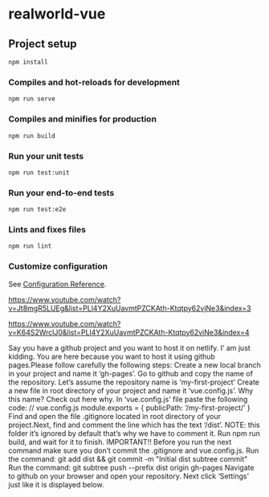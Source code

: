 # realworld-vue

## Project setup
```
npm install
```

### Compiles and hot-reloads for development
```
npm run serve
```

### Compiles and minifies for production
```
npm run build
```

### Run your unit tests
```
npm run test:unit
```

### Run your end-to-end tests
```
npm run test:e2e
```

### Lints and fixes files
```
npm run lint
```

### Customize configuration
See [Configuration Reference](https://cli.vuejs.org/config/).


https://www.youtube.com/watch?v=Jt8mgR5LUEg&list=PLl4Y2XuUavmtPZCKAth-Ktqtpy62vjNe3&index=3

https://www.youtube.com/watch?v=K64S2WrclJ0&list=PLl4Y2XuUavmtPZCKAth-Ktqtpy62vjNe3&index=4

Say you have a github project and you want to host it on netlify. I’ am just kidding. You are here because you want to host it using github pages.Please follow carefully the following steps:
Create a new local branch in your project and name it ‘gh-pages’.
Go to github and copy the name of the repository. Let’s assume the repository name is ‘my-first-project’
Create a new file in root directory of your project and name it ‘vue.config.js’. Why this name? Check out here why.
In ‘vue.config.js’ file paste the following code:
// vue.config.js
module.exports = {
publicPath: ‘/my-first-project/’
}
Find and open the file .gitignore located in root directory of your project.Next, find and comment the line which has the text ‘/dist’.
NOTE: this folder it’s ignored by default that’s why we have to comment it.
Run npm run build, and wait for it to finish.
IMPORTANT!! Before you run the next command make sure you don’t commit the .gitignore and vue.config.js.
Run the command: git add dist && git commit -m "Initial dist subtree commit"
Run the command: git subtree push --prefix dist origin gh-pages
Navigate to github on your browser and open your repository. Next click ‘Settings’ just like it is displayed below.
